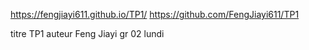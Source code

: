  https://fengjiayi611.github.io/TP1/
 https://github.com/FengJiayi611/TP1

titre TP1
auteur Feng Jiayi
gr 02 lundi
